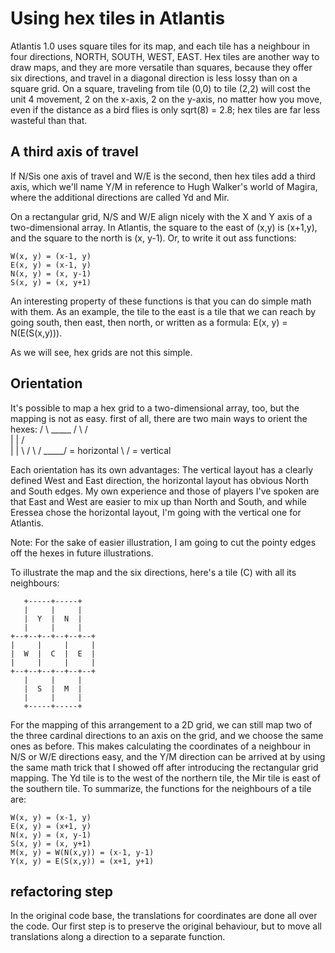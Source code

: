 # Using hex tiles in Atlantis

Atlantis 1.0 uses square tiles for its map, and each tile has a neighbour in four directions, NORTH, SOUTH, WEST, EAST. Hex tiles are another way to draw maps, and they are more versatile than squares, because they offer six directions, and travel in a diagonal direction is less lossy than on a square grid. On a square, traveling from tile (0,0) to tile (2,2) will cost the unit 4 movement, 2 on the x-axis, 2 on the y-axis, no matter how you move, even if the distance as a bird flies is only sqrt(8) = 2.8; hex tiles are far less wasteful than that.

## A third axis of travel

If N/Sis one axis of travel and W/E is the second, then hex tiles add a third axis, which we'll name Y/M in reference to Hugh Walker's world of Magira, where the additional directions are called Yd and Mir.

On a rectangular grid, N/S and W/E align nicely with the X and Y axis of a two-dimensional array. In Atlantis, the square to the east of (x,y) is (x+1,y), and the square to the north is (x, y-1). Or, to write it out ass functions:

    W(x, y) = (x-1, y)
    E(x, y) = (x-1, y)
    N(x, y) = (x, y-1)
    S(x, y) = (x, y+1)

An interesting property of these functions is that you can do simple math with them. As an example, the tile to the east is a tile that we can reach by going south, then east, then north, or written as a formula: E(x, y) = N(E(S(x,y))).

As we will see, hex grids are not this simple.

## Orientation

It's possible to map a hex grid to a two-dimensional array, too, but the mapping is not as easy. first of all, there are two main ways to orient the hexes:
     / \            _____
    /   \          /     \
    |   |         /       \
    |   |         \       /
    \   /          \_____/ = horizontal
     \ / = vertical

Each orientation has its own advantages: The vertical layout has a clearly defined West and East direction, the horizontal layout has obvious North and South edges. My own experience and those of players I've spoken are that East and West are easier to mix up than North and South, and while Eressea chose the horizontal layout, I'm going with the vertical one for Atlantis.

Note: For the sake of easier illustration, I am going to cut the pointy edges off the hexes in future illustrations.

To illustrate the map and the six directions, here's a tile (C) with all its neighbours:

       +-----+-----+
       |     |     |
       |  Y  |  N  |
       |     |     |
    +--+--+--+--+--+--+
    |     |     |     |
    |  W  |  C  |  E  |
    |     |     |     |
    +--+--+--+--+--+--+
       |     |     |
       |  S  |  M  |
       |     |     |
       +-----+-----+

For the mapping of this arrangement to a 2D grid, we can still map two of the three cardinal directions to an axis on the grid, and we choose the same ones as before. This makes calculating the coordinates of a neighbour in N/S or W/E directions easy, and the Y/M direction can be arrived at by using the same math trick that I showed off after introducing the rectangular grid mapping. The Yd tile is to the west of the northern tile, the Mir tile is east of the southern tile. To summarize, the functions for the neighbours of a tile are:

    W(x, y) = (x-1, y)
    E(x, y) = (x+1, y)
    N(x, y) = (x, y-1)
    S(x, y) = (x, y+1)
    M(x, y) = W(N(x,y)) = (x-1, y-1)
    Y(x, y) = E(S(x,y)) = (x+1, y+1)

## refactoring step

In the original code base, the translations for coordinates are done all over the code. Our first step is to preserve the original behaviour, but to move all translations along a direction to a separate function.
